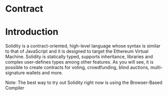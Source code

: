 # Contract

# Introduction

Solidity is a contract-oriented, high-level language whose syntax is similar to that of JavaScript and it is designed to target the Ethereum Virtual Machine. Solidity is statically typed, supports inheritance, libraries and complex user-defines types among other features. As you will see, it is possible to create contracts for voting, crowdfunding, blind auctions, multi-signature wallets and more.

Note: The best way to try out Solidity right now is using the Browser-Based Compiler

